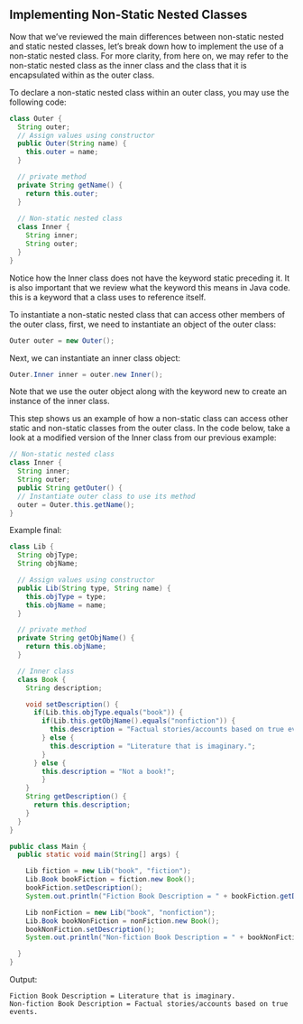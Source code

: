 ## Implementing Non-Static Nested Classes

Now that we’ve reviewed the main differences between non-static nested and static nested classes, let’s break down how to implement the use of a non-static nested class. For more clarity, from here on, we may refer to the non-static nested class as the inner class and the class that it is encapsulated within as the outer class.

To declare a non-static nested class within an outer class, you may use the following code:

```java
class Outer {
  String outer;
  // Assign values using constructor
  public Outer(String name) {
    this.outer = name;
  }

  // private method
  private String getName() {
    return this.outer;
  }
    
  // Non-static nested class
  class Inner {
    String inner;
    String outer;
  }
}
```

Notice how the Inner class does not have the keyword static preceding it. It is also important that we review what the keyword this means in Java code. this is a keyword that a class uses to reference itself.

To instantiate a non-static nested class that can access other members of the outer class, first, we need to instantiate an object of the outer class:

```java
Outer outer = new Outer();
```

Next, we can instantiate an inner class object:

```java
Outer.Inner inner = outer.new Inner();
```

Note that we use the outer object along with the keyword new to create an instance of the inner class.

This step shows us an example of how a non-static class can access other static and non-static classes from the outer class. In the code below, take a look at a modified version of the Inner class from our previous example:

```java
// Non-static nested class
class Inner {
  String inner;
  String outer; 
  public String getOuter() {
  // Instantiate outer class to use its method
  outer = Outer.this.getName();
}
```

Example final:
```java
class Lib {
  String objType;
  String objName;

  // Assign values using constructor
  public Lib(String type, String name) {
    this.objType = type;
    this.objName = name;
  }

  // private method
  private String getObjName() {
    return this.objName;
  }

  // Inner class
  class Book {
    String description;

    void setDescription() {
      if(Lib.this.objType.equals("book")) {
        if(Lib.this.getObjName().equals("nonfiction")) {
          this.description = "Factual stories/accounts based on true events.";
        } else {
          this.description = "Literature that is imaginary.";
        }
      } else {
        this.description = "Not a book!";
        }
    }
    String getDescription() {
      return this.description;
    }
  }
}

public class Main {
  public static void main(String[] args) {

    Lib fiction = new Lib("book", "fiction");
    Lib.Book bookFiction = fiction.new Book();
    bookFiction.setDescription();
    System.out.println("Fiction Book Description = " + bookFiction.getDescription());

    Lib nonFiction = new Lib("book", "nonfiction");
    Lib.Book bookNonFiction = nonFiction.new Book();
    bookNonFiction.setDescription();
    System.out.println("Non-fiction Book Description = " + bookNonFiction.getDescription());

  }
}
```

Output:
```terminal
Fiction Book Description = Literature that is imaginary.
Non-fiction Book Description = Factual stories/accounts based on true events.
```